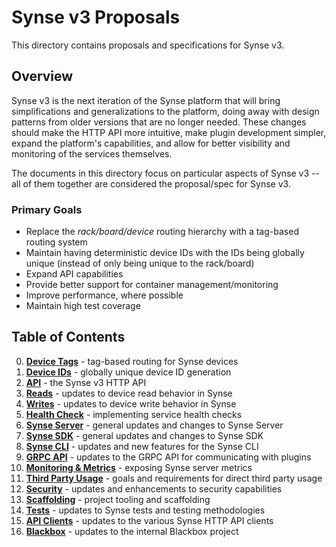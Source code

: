 # Synse v3 Proposals
This directory contains proposals and specifications for Synse v3. 

## Overview
Synse v3 is the next iteration of the Synse platform that will bring simplifications
and generalizations to the platform, doing away with design patterns from older versions
that are no longer needed. These changes should make the HTTP API more intuitive, make
plugin development simpler, expand the platform's capabilities, and allow for better
visibility and monitoring of the services themselves.

The documents in this directory focus on particular aspects of Synse v3 -- all of
them together are considered the proposal/spec for Synse v3.

### Primary Goals
- Replace the *rack/board/device* routing hierarchy with a tag-based routing system
- Maintain having deterministic device IDs with the IDs being globally unique (instead of only
  being unique to the rack/board)
- Expand API capabilities
- Provide better support for container management/monitoring
- Improve performance, where possible
- Maintain high test coverage

## Table of Contents
0. **[Device Tags](tags.md)** - tag-based routing for Synse devices
0. **[Device IDs](ids.md)** - globally unique device ID generation
0. **[API](api.md)** - the Synse v3 HTTP API
0. **[Reads](reads.md)** - updates to device read behavior in Synse
0. **[Writes](writes.md)** - updates to device write behavior in Synse
0. **[Health Check](health.md)** - implementing service health checks
0. **[Synse Server](server.md)** - general updates and changes to Synse Server 
0. **[Synse SDK](sdk.md)** - general updates and changes to Synse SDK 
0. **[Synse CLI](cli.md)** - updates and new features for the Synse CLI
0. **[GRPC API](grpc.md)** - updates to the GRPC API for communicating with plugins
0. **[Monitoring & Metrics](monitoring.md)** - exposing Synse server metrics
0. **[Third Party Usage](third-party.md)** - goals and requirements for direct third party usage
0. **[Security](security.md)** - updates and enhancements to security capabilities
0. **[Scaffolding](scaffolding.md)** - project tooling and scaffolding
0. **[Tests](tests.md)** - updates to Synse tests and testing methodologies
0. **[API Clients](api-clients.md)** - updates to the various Synse HTTP API clients
0. **[Blackbox](blackbox.md)** - updates to the internal Blackbox project